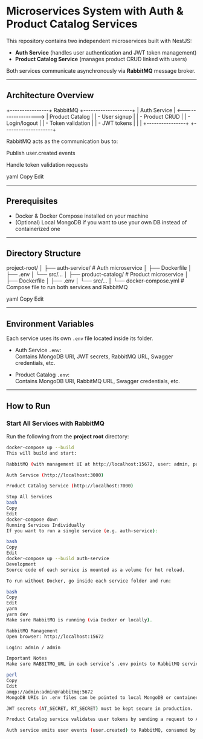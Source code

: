# Microservices System with Auth & Product Catalog Services

This repository contains two independent microservices built with NestJS:

- **Auth Service** (handles user authentication and JWT token management)
- **Product Catalog Service** (manages product CRUD linked with users)

Both services communicate asynchronously via **RabbitMQ** message broker.

---

## Architecture Overview

+----------------+ RabbitMQ +--------------------+
| Auth Service | <------------------> | Product Catalog |
| - User signup | | - Product CRUD |
| - Login/logout | | - Token validation |
| - JWT tokens | | |
+----------------+ +--------------------+

RabbitMQ acts as the communication bus to:

Publish user.created events

Handle token validation requests

yaml
Copy
Edit

---

## Prerequisites

- Docker & Docker Compose installed on your machine
- (Optional) Local MongoDB if you want to use your own DB instead of containerized one

---

## Directory Structure

project-root/
│
├── auth-service/ # Auth microservice
│ ├── Dockerfile
│ ├── .env
│ └── src/...
│
├── product-catalog/ # Product microservice
│ ├── Dockerfile
│ ├── .env
│ └── src/...
│
└── docker-compose.yml # Compose file to run both services and RabbitMQ

yaml
Copy
Edit

---

## Environment Variables

Each service uses its own `.env` file located inside its folder.

- Auth Service `.env`:  
  Contains MongoDB URI, JWT secrets, RabbitMQ URL, Swagger credentials, etc.

- Product Catalog `.env`:  
  Contains MongoDB URI, RabbitMQ URL, Swagger credentials, etc.

---

## How to Run

### Start All Services with RabbitMQ

Run the following from the **project root** directory:

```bash
docker-compose up --build
This will build and start:

RabbitMQ (with management UI at http://localhost:15672, user: admin, pass: admin)

Auth Service (http://localhost:3000)

Product Catalog Service (http://localhost:7000)

Stop All Services
bash
Copy
Edit
docker-compose down
Running Services Individually
If you want to run a single service (e.g. auth-service):

bash
Copy
Edit
docker-compose up --build auth-service
Development
Source code of each service is mounted as a volume for hot reload.

To run without Docker, go inside each service folder and run:

bash
Copy
Edit
yarn
yarn dev
Make sure RabbitMQ is running (via Docker or locally).

RabbitMQ Management
Open browser: http://localhost:15672

Login: admin / admin

Important Notes
Make sure RABBITMQ_URL in each service’s .env points to RabbitMQ service:

perl
Copy
Edit
amqp://admin:admin@rabbitmq:5672
MongoDB URIs in .env files can be pointed to local MongoDB or containerized MongoDB if added.

JWT secrets (AT_SECRET, RT_SECRET) must be kept secure in production.

Product Catalog service validates user tokens by sending a request to Auth service via RabbitMQ.

Auth service emits user events (user.created) to RabbitMQ, consumed by Product Catalog.